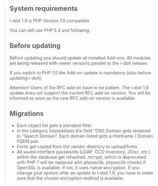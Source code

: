 > System requirements
> -------------------
> 
> i-doit 1.9 is PHP Version 7.0 compatible
> 
> You can still use PHP 5.4 and following.
> 
> Before updating
> ---------------
> 
> Before updating you should update all installed Add-ons. All modules are being released with newer versions parallel to the i-doit release.
> 
> If you switch to PHP 7.0 the Add-on update is mandatory (also before updating i-doit).
> 
> Attention! Users of the RFC add-on have to be patient. The i-doit 1.9 update does not support the current RFC add-on version. You will be informed as soon as the new RFC add-on version is available.
> 
> Migrations
> ----------
> 
> *   Each object list gets a standard filter
> *   In the category hostaddress the field “DNS Domain gets renamed to “Search Domain”. Each domain listed gets a Hostname / Domain FQDN pair.
> *   Fonts get copied from the vendor directory to upload/fonts
> *   All saved interface passwords (LDAP, OCS-Inventory, JDisc, etc.) within the database get rehashed. mcrypt, which is deprecated with PHP 7 will be replaced with phpseclib. phpseclib checks if OpenSSL is available. If not, it uses native encryption. If you change your system after an update to i-doit 1.9, you have to make sure that the chosen encryption method is available.